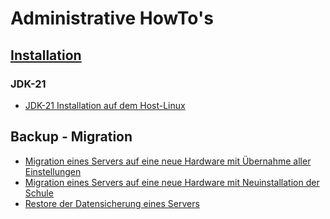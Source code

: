 # Administrative HowTo's

## [Installation](./install)

### JDK-21
* [JDK-21 Installation auf dem Host-Linux](./jdk/jdk21/)

## Backup - Migration
* [Migration eines Servers auf eine neue Hardware mit Übernahme aller Einstellungen](./backup/Migration-letto-docker-neuer-server.html)
* [Migration eines Servers auf eine neue Hardware mit Neuinstallation der Schule](./backup/Migration-letto-schule-neuer-server.html)
* [Restore der Datensicherung eines Servers](./backup/letto-restore.md)
